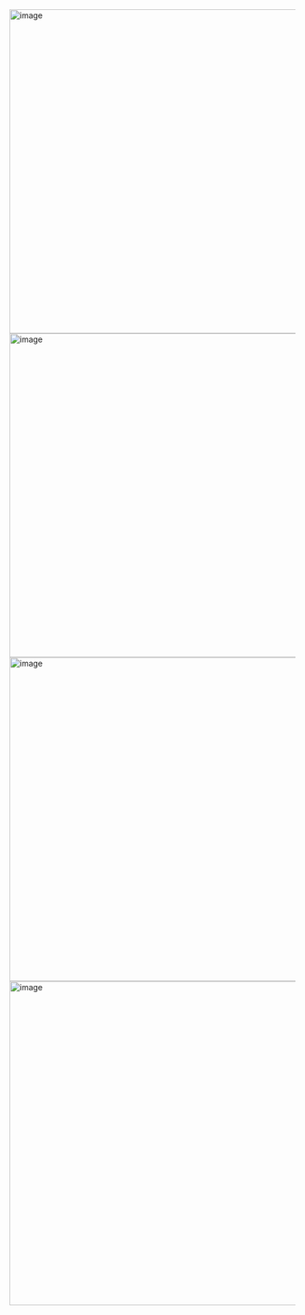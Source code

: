 <img width="570" alt="image" src="https://user-images.githubusercontent.com/37501487/205399970-35e5a954-38b0-4ed0-95cd-4dbc7c0c5a35.png">

<img width="570" alt="image" src="https://user-images.githubusercontent.com/37501487/205400008-a063b94a-aac8-4a22-aba2-b42a51634703.png">

<img width="570" alt="image" src="https://user-images.githubusercontent.com/37501487/205400050-f9317728-5494-4fcb-8aac-2ea98235880e.png">

<img width="570" alt="image" src="https://user-images.githubusercontent.com/37501487/205400072-adbe1ca3-e04a-4424-8fb1-8a26d9009b48.png">
